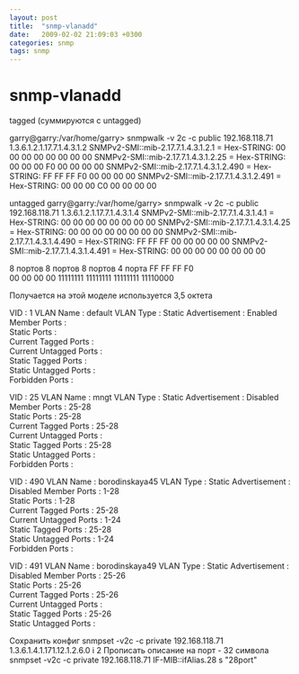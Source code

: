 ```yaml
---
layout: post
title:  "snmp-vlanadd"
date:   2009-02-02 21:09:03 +0300
categories: snmp
tags: snmp
---
```


# snmp-vlanadd
tagged (cуммируются с untagged)

garry@garry:/var/home/garry> snmpwalk -v 2c -c public 192.168.118.71
1.3.6.1.2.1.17.7.1.4.3.1.2
SNMPv2-SMI::mib-2.17.7.1.4.3.1.2.1 = Hex-STRING: 00 00 00 00 00 00 00 00
SNMPv2-SMI::mib-2.17.7.1.4.3.1.2.25 = Hex-STRING: 00 00 00 F0 00 00 00 00
SNMPv2-SMI::mib-2.17.7.1.4.3.1.2.490 = Hex-STRING: FF FF FF F0 00 00 00 00
SNMPv2-SMI::mib-2.17.7.1.4.3.1.2.491 = Hex-STRING: 00 00 00 C0 00 00 00 00



untagged
garry@garry:/var/home/garry> snmpwalk -v 2c -c public 192.168.118.71
1.3.6.1.2.1.17.7.1.4.3.1.4
SNMPv2-SMI::mib-2.17.7.1.4.3.1.4.1 = Hex-STRING: 00 00 00 00 00 00 00 00
SNMPv2-SMI::mib-2.17.7.1.4.3.1.4.25 = Hex-STRING: 00 00 00 00 00 00 00 00
SNMPv2-SMI::mib-2.17.7.1.4.3.1.4.490 = Hex-STRING: FF FF FF 00 00 00 00 00
SNMPv2-SMI::mib-2.17.7.1.4.3.1.4.491 = Hex-STRING: 00 00 00 00 00 00 00 00



8 портов    8 портов    8 портов    4 порта
FF                 FF                   FF          F0                
                    00 00 00 00
11111111    11111111    11111111    11110000

Получается на этой моделе используется 3,5 октета

VID             : 1           VLAN Name       : default
VLAN Type       : Static      Advertisement   : Enabled
Member Ports    :                    
Static Ports    :                    
Current Tagged Ports   :                    
Current Untagged Ports :                    
Static Tagged Ports    :                    
Static Untagged Ports  :                    
Forbidden Ports        :                    

VID             : 25          VLAN Name       : mngt
VLAN Type       : Static      Advertisement   : Disabled
Member Ports    : 25-28              
Static Ports    : 25-28              
Current Tagged Ports   : 25-28              
Current Untagged Ports :                    
Static Tagged Ports    : 25-28              
Static Untagged Ports  :                    
Forbidden Ports        :                    
                                                                              

VID             : 490         VLAN Name       : borodinskaya45
VLAN Type       : Static      Advertisement   : Disabled
Member Ports    : 1-28               
Static Ports    : 1-28               
Current Tagged Ports   : 25-28              
Current Untagged Ports : 1-24               
Static Tagged Ports    : 25-28              
Static Untagged Ports  : 1-24               
Forbidden Ports        :                    
                                                                              

VID             : 491         VLAN Name       : borodinskaya49
VLAN Type       : Static      Advertisement   : Disabled
Member Ports    : 25-26              
Static Ports    : 25-26              
Current Tagged Ports   : 25-26              
Current Untagged Ports :                    
Static Tagged Ports    : 25-26              
Static Untagged Ports  :  

         

Сохранить конфиг
snmpset -v2c -c private 192.168.118.71 1.3.6.1.4.1.171.12.1.2.6.0 i 2
Прописать описание на порт - 32 символа
snmpset -v2c -c private 192.168.118.71 IF-MIB::ifAlias.28 s "28port"